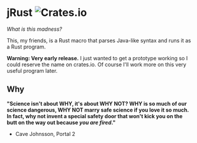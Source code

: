 # jRust ![Crates.io](https://img.shields.io/crates/v/jrust.svg)

*What is this madness?*

This, my friends, is a Rust macro that parses Java-like syntax and runs it as a Rust program.

**Warning: Very early release.** I just wanted to get a prototype working so I
could reserve the name on crates.io.  Of course I'll work more on this very
useful program later.

## Why

**"Science isn't about WHY, it's about WHY NOT? WHY is so much of our science
dangerous, WHY NOT marry safe science if you love it so much. In fact, why not
invent a special safety door that won't kick you on the butt on the way out
because *you are fired*."**

 - Cave Johnsson, Portal 2
